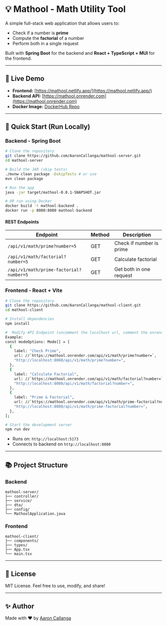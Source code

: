 # 💡 Mathool - Math Utility Tool

A simple full-stack web application that allows users to:

* Check if a number is **prime**
* Compute the **factorial** of a number
* Perform both in a single request

Built with **Spring Boot** for the backend and **React + TypeScript + MUI** for the frontend.

---

## 🫠 Live Demo

* **Frontend:** [https://mathool.netlify.app/](https://mathool.netlify.app/)
* **Backend API:** [https://mathool.onrender.com](https://mathool.onrender.com)
* **Docker Image:** [DockerHub Repo](https://hub.docker.com/r/pogiii/mathool)

---

## 🚀 Quick Start (Run Locally)

### Backend - Spring Boot

```bash
# Clone the repository
git clone https://github.com/AaronCallanga/mathool-server.git
cd mathool-server

# Build the JAR (skip tests)
./mvnw clean package -DskipTests # or use
mvn clean package

# Run the app
java -jar target/mathool-0.0.1-SNAPSHOT.jar

# OR run using Docker
docker build -t mathool-backend .
docker run -p 8080:8080 mathool-backend
```

#### REST Endpoints

| Endpoint                                | Method | Description              |
| --------------------------------------- | ------ | ------------------------ |
| `/api/v1/math/prime?number=5`           | GET    | Check if number is prime |
| `/api/v1/math/factorial?number=5`       | GET    | Calculate factorial      |
| `/api/v1/math/prime-factorial?number=5` | GET    | Get both in one request  |

### Frontend - React + Vite

```bash
# Clone the repository
git clone https://github.com/AaronCallanga/mathool-client.git
cd mathool-client

# Install dependencies
npm install

#  Modify API Endpoint (uncomment the localhost url, comment the onrender url)
Example:
const modeOptions: Mode[] = [
  {
    label: "Check Prime",
    url: //`https://mathool.onrender.com/api/v1/math/prime?number=`,
    "http://localhost:8080/api/v1/math/prime?number=",
  },
  {
    label: "Calculate Factorial",
    url: //`https://mathool.onrender.com/api/v1/math/factorial?number=`,
    "http://localhost:8080/api/v1/math/factorial?number=",
  },
  {
    label: "Prime & Factorial",
    url: //`https://mathool.onrender.com/api/v1/math/prime-factorial?number=`
    "http://localhost:8080/api/v1/math/prime-factorial?number=",
  },
];

# Start the development server
npm run dev
```

* Runs on: `http://localhost:5173`
* Connects to backend on `http://localhost:8080`

---

## 📚 Project Structure

### Backend

```
mathool-server/
├── controller/
├── service/
├── dto/
├── config/
└── MathoolApplication.java
```

### Frontend

```
mathool-client/
├── components/
├── types/
├── App.tsx
└── main.tsx
```

---

## 📄 License

MIT License. Feel free to use, modify, and share!

---

## ✨ Author

Made with ❤️ by [Aaron Callanga](https://github.com/AaronCallanga)
